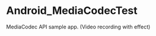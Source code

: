 Android_MediaCodecTest
======================

MediaCodec API sample app. (Video recording with effect)
